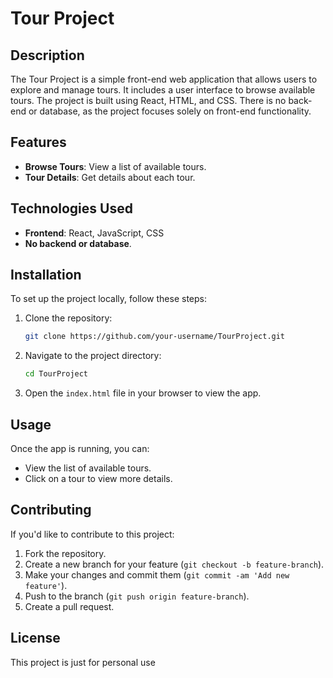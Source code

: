 
# Tour Project

## Description

The Tour Project is a simple front-end web application that allows users to explore and manage tours. It includes a user interface to browse available tours. The project is built using React, HTML, and CSS. There is no back-end or database, as the project focuses solely on front-end functionality.

## Features

- **Browse Tours**: View a list of available tours.
- **Tour Details**: Get details about each tour.

## Technologies Used

- **Frontend**: React, JavaScript, CSS
- **No backend or database**.

## Installation

To set up the project locally, follow these steps:

1. Clone the repository:

   ```bash
   git clone https://github.com/your-username/TourProject.git
   ```

2. Navigate to the project directory:

   ```bash
   cd TourProject
   ```

3. Open the `index.html` file in your browser to view the app.

## Usage

Once the app is running, you can:

- View the list of available tours.
- Click on a tour to view more details.

## Contributing

If you'd like to contribute to this project:

1. Fork the repository.
2. Create a new branch for your feature (`git checkout -b feature-branch`).
3. Make your changes and commit them (`git commit -am 'Add new feature'`).
4. Push to the branch (`git push origin feature-branch`).
5. Create a pull request.

## License

This project is just for personal use
